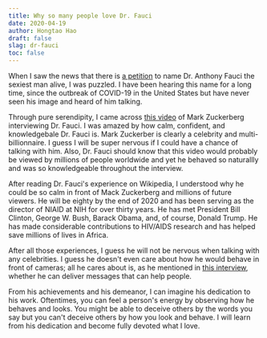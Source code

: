 ```yaml
---
title: Why so many people love Dr. Fauci
date: 2020-04-19
author: Hongtao Hao
draft: false
slag: dr-fauci
toc: false
---
```


When I saw the news that there is [a petition](https://www.change.org/p/people-magazine-make-dr-anthony-fauci-people-magazine-s-sexiest-man-alive) to name Dr. Anthony Fauci the sexiest man alive, I was puzzled. I have been hearing this name for a long time, since the outbreak of COVID-19 in the United States but have never seen his image and heard of him talking. 

Through pure serendipity, I came across [this video](https://fast.wistia.net/embed/iframe/8dhrem8gp3) of Mark Zuckerberg interviewing Dr. Fauci. I was amazed by how calm, confident, and knowledgebale Dr. Fauci is. Mark Zuckerber is clearly a celebrity and multi-billionnaire. I guess I will be super nervous if I could have a chance of talking with him. Also, Dr. Fauci should know that this video would probably be viewed by millions of people worldwide and yet he behaved so naturallly and was so knowledgeable throughout the interview. 

After reading Dr. Fauci's experience on Wikipedia, I understood why he could be so calm in front of Mack Zuckerberg and millions of future viewers. He will be eighty by the end of 2020 and has been serving as the director of NIAID at NIH for over thirty years. He has met President Bill Clinton, George W. Bush, Barack Obama, and, of course, Donald Trump. He has made considerable contributions to HIV/AIDS research and has helped save millions of lives in Africa.

After all those experiences, I guess he will not be nervous when talking with any celebrities. I guess he doesn't even care about how he would behave in front of cameras; all he cares about is, as he mentioned in [this interview](https://commons.wikimedia.org/w/index.php?title=File%3ADr_Anthony_Fauci-America%27s_Man_on_Infectious_Diseases-VoA.webm), whether he can deliver messages that can help people. 

From his achievements and his demeanor, I can imagine his dedication to his work. Oftentimes, you can feel a person's energy by observing how he behaves and looks. You might be able to deceive others by the words you say but you can't deceive others by how you look and behave. I will learn from his dedication and become fully devoted what I love. 